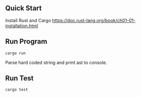 
## Quick Start

Install Rust and Cargo
https://doc.rust-lang.org/book/ch01-01-installation.html

## Run Program
```
cargo run
```
Parse hard coded string and print ast to console.


## Run Test
```
cargo test
```
